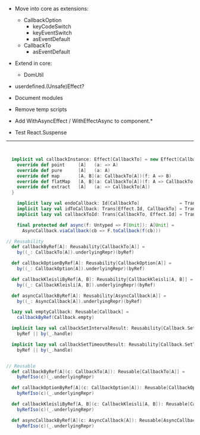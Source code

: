 * Move into core as extensions:
  * CallbackOption
    * keyCodeSwitch
    * keyEventSwitch
    * asEventDefault
  * CallbackTo
    * asEventDefault

* Extend in core:
  * DomUtil

* userdefined.(Unsafe)Effect?

* Document modules

* Remove temp scripts

* Add WithAsyncEffect / WithEffectAsync to component.*

* Test React.Suspense

---------------------------------------------------------------------------------------------------------

```scala


  implicit val callbackInstance: Effect[CallbackTo] = new Effect[CallbackTo] {
    override def point     [A]   (a: => A)                                 = CallbackTo(a)
    override def pure      [A]   (a: A)                                    = CallbackTo.pure(a)
    override def map       [A, B](a: CallbackTo[A])(f: A => B)             = a map f
    override def flatMap   [A, B](a: CallbackTo[A])(f: A => CallbackTo[B]) = a flatMap f
    override def extract   [A]   (a: => CallbackTo[A])                     = a.toScalaFn
  }

    implicit lazy val endoCallback: Id[CallbackTo]               = Trans.id[CallbackTo]
    implicit lazy val idToCallback: Trans[Effect.Id, CallbackTo] = Trans[Effect.Id, CallbackTo]
    implicit lazy val callbackToId: Trans[CallbackTo, Effect.Id] = Trans[CallbackTo, Effect.Id]

    final protected def async(f: Untyped => F[Unit]): A[Unit] =
      AsyncCallback.viaCallback(cb => F.toCallback(f(cb)))

// Reusability
  def callbackByRef[A]: Reusability[CallbackTo[A]] =
    by((_: CallbackTo[A]).underlyingRepr)(byRef)

  def callbackOptionByRef[A]: Reusability[CallbackOption[A]] =
    by((_: CallbackOption[A]).underlyingRepr)(byRef)

  def callbackKleisliByRef[A, B]: Reusability[CallbackKleisli[A, B]] =
    by((_: CallbackKleisli[A, B]).underlyingRepr)(byRef)

  def asyncCallbackByRef[A]: Reusability[AsyncCallback[A]] =
    by((_: AsyncCallback[A]).underlyingRepr)(byRef)

  lazy val emptyCallback: Reusable[Callback] =
    callbackByRef(Callback.empty)

  implicit lazy val callbackSetIntervalResult: Reusability[Callback.SetIntervalResult] =
    byRef || by(_.handle)

  implicit lazy val callbackSetTimeoutResult: Reusability[Callback.SetTimeoutResult] =
    byRef || by(_.handle)


// Reusable
  def callbackByRef[A](c: CallbackTo[A]): Reusable[CallbackTo[A]] =
    byRefIso(c)(_.underlyingRepr)

  def callbackOptionByRef[A](c: CallbackOption[A]): Reusable[CallbackOption[A]] =
    byRefIso(c)(_.underlyingRepr)

  def callbackKleisliByRef[A, B](c: CallbackKleisli[A, B]): Reusable[CallbackKleisli[A, B]] =
    byRefIso(c)(_.underlyingRepr)

  def asyncCallbackByRef[A](c: AsyncCallback[A]): Reusable[AsyncCallback[A]] =
    byRefIso(c)(_.underlyingRepr)


```